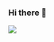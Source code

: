 ### Hi there 👋

![](https://komarev.com/ghpvc/?username=rnaksdl&color=000000)

<!--
**rnaksdl/rnaksdl** is a ✨ _special_ ✨ repository because its `README.md` (this file) appears on your GitHub profile.

Here are some ideas to get you started:

- 🔭 I’m currently working on finishing up Spring 2024 semester.
- 🌱 I’m currently learning:
        Web Dev, Arduino, DSA
- 👯 I’m looking to collaborate Web Dev or Arduino projects.
- 🤔 I’m looking for help with studying embedded system.
- 💬 Ask me about anything.
- 📫 How to reach me: rnaksdl.engineer@gmail.com
- ⚡ Fun fact: I watch The Office almost every day.
-->
